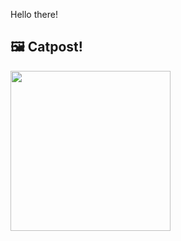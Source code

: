 Hello there!



## 🖼️ Catpost!

<sub>
    <img src="https://cdn2.thecatapi.com/images/bs7.jpg" height="256">
</sub>

